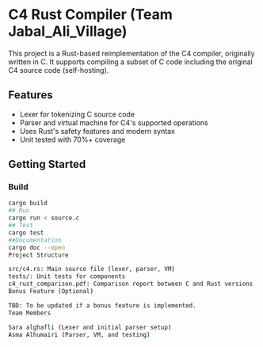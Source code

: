 # C4 Rust Compiler (Team Jabal_Ali_Village)

This project is a Rust-based reimplementation of the C4 compiler, originally written in C. It supports compiling a subset of C code including the original C4 source code (self-hosting).

## Features
- Lexer for tokenizing C source code
- Parser and virtual machine for C4's supported operations
- Uses Rust's safety features and modern syntax
- Unit tested with 70%+ coverage

## Getting Started

### Build
```bash
cargo build
## Run
cargo run < source.c
## Test
cargo test
##Documentation
cargo doc --open
Project Structure

src/c4.rs: Main source file (lexer, parser, VM)
tests/: Unit tests for components
c4_rust_comparison.pdf: Comparison report between C and Rust versions
Bonus Feature (Optional)

TBD: To be updated if a bonus feature is implemented.
Team Members

Sara alghafli (Lexer and initial parser setup)
Asma Alhumairi (Parser, VM, and testing)
